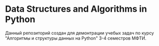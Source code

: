 # Data Structures and Algorithms in Python

Данный репозиторий создан для демонтрации учебых задач по курсу "Алгоритмы и структуры данных на Python" 3-4 семестров МФТИ.
